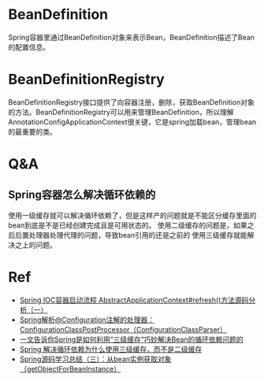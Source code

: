 # BeanDefinition
Spring容器里通过BeanDefinition对象来表示Bean，BeanDefinition描述了Bean的配置信息。

# BeanDefinitionRegistry
BeanDefinitionRegistry接口提供了向容器注册，删除，获取BeanDefinition对象的方法。BeanDefinitionRegistry可以用来管理BeanDefinition，所以理解AnnotationConfigApplicationContext很关键，它是spring加载bean，管理bean的最重要的类。

# Q&A
## Spring容器怎么解决循环依赖的
使用一级缓存就可以解决循环依赖了，但是这样产的问题就是不能区分缓存里面的bean到底是不是已经创建完成且是可用状态的。
使用二级缓存的问题是，如果之后后置处理器处理代理的问题，导致bean引用的还是之前的
使用三级缓存就能解决之上的问题。

# Ref
- [Spring IOC容器启动流程 AbstractApplicationContext#refresh()方法源码分析（一）](https://blog.csdn.net/f641385712/article/details/88041409)
- [Spring解析@Configuration注解的处理器：ConfigurationClassPostProcessor（ConfigurationClassParser）](https://blog.csdn.net/f641385712/article/details/88095165)
- [一文告诉你Spring是如何利用“三级缓存“巧妙解决Bean的循环依赖问题的](https://blog.csdn.net/f641385712/article/details/92801300?ops_request_misc=%257B%2522request%255Fid%2522%253A%2522159541622719195188420150%2522%252C%2522scm%2522%253A%252220140713.130102334.pc%255Fblog.%2522%257D&request_id=159541622719195188420150&biz_id=0&utm_medium=distribute.pc_search_result.none-task-blog-2~blog~first_rank_v1~rank_blog_v1-1-92801300.pc_v1_rank_blog_v1&utm_term=%E5%BE%AA%E7%8E%AF%E4%BE%9D%E8%B5%96&spm=1018.2118.3001.4187)
- [Spring 解决循环依赖为什么使用三级缓存，而不是二级缓存](https://www.cnblogs.com/grey-wolf/p/13034371.html#_label5)
- [Spring源码学习总结（三）：从bean实例获取对象（getObjectForBeanInstance）](https://blog.csdn.net/xxg1993/article/details/100806923)